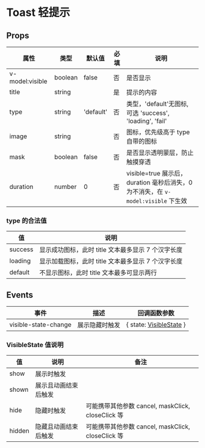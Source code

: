 # Toast 轻提示

## Props

| 属性            | 类型    | 默认值    | 必填 | 说明                                                                              |
| --------------- | ------- | --------- | ---- | --------------------------------------------------------------------------------- |
| v-model:visible | boolean | false     | 否   | 是否显示                                                                          |
| title           | string  |           | 是   | 提示的内容                                                                        |
| type            | string  | 'default' | 否   | 类型，'default'无图标, 可选 'success', 'loading', 'fail'                          |
| image           | string  |           | 否   | 图标，优先级高于 type 自带的图标                                                  |
| mask            | boolean | false     | 否   | 是否显示透明蒙层，防止触摸穿透                                                    |
| duration        | number  | 0         | 否   | visible=true 展示后，duration 毫秒后消失，0 为不消失，在 `v-model:visible` 下生效 |

### type 的合法值

| 值      | 说明                                               |
| ------- | -------------------------------------------------- |
| success | 显示成功图标，此时 title 文本最多显示 7 个汉字长度 |
| loading | 显示加载图标，此时 title 文本最多显示 7 个汉字长度 |
| default | 不显示图标，此时 title 文本最多可显示两行          |

## Events

| 事件                 | 描述           | 回调函数参数                                              |
| -------------------- | -------------- | --------------------------------------------------------- |
| visible-state-change | 展示隐藏时触发 | { state: [VisibleState](./Toast.md#visiblestate-值说明) } |

### VisibleState 值说明

| 值     | 说明                 | 备注                                              |
| ------ | -------------------- | ------------------------------------------------- |
| show   | 展示时触发           |                                                   |
| shown  | 展示且动画结束后触发 |                                                   |
| hide   | 隐藏时触发           | 可能携带其他参数 cancel, maskClick, closeClick 等 |
| hidden | 隐藏且动画结束后触发 | 可能携带其他参数 cancel, maskClick, closeClick 等 |
